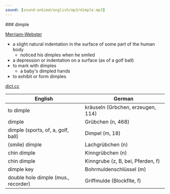 ```yaml
---
sound: [sound:ankimd/english/mp3/dimple.mp3]
---
```


\### dimple

[Merriam-Webster](https://www.merriam-webster.com/dictionary/dimple)

- a slight natural indentation in the surface of some part of the human body
    - noticed his dimples when he smiled
- a depression or indentation on a surface (as of a golf ball)
- to mark with dimples
    - a baby's dimpled hands
- to exhibit or form dimples

[dict.cc](https://www.dict.cc/dimple)

| English        | German       |
| -------------- | ------------ |
| to dimple | kräuseln (Grbchen, erzeugen, 114) |
| dimple | Grübchen (n, 468) |
| dimple (sports, of, a, golf, ball) | Dimpel (m, 18) |
| (smile) dimple | Lachgrübchen (n) |
| chin dimple | Kinngrübchen (n) |
| chin dimple | Kinngrube (z, B, bei, Pferden, f) |
| dimple key | Bohrmuldenschlüssel (m) |
| double hole dimple (mus., recorder) | Griffmulde (Blockflte, f) |
